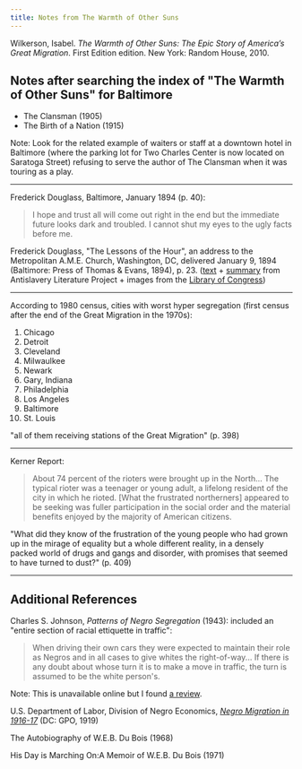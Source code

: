```yaml
---
title: Notes from The Warmth of Other Suns
---
```


  Wilkerson, Isabel. *The Warmth of Other Suns: The Epic Story of America’s Great Migration*. First Edition edition. New York: Random House, 2010.



## Notes after searching the index of "The Warmth of Other Suns" for Baltimore

- The Clansman (1905)
- The Birth of a Nation (1915)

Note: Look for the related example of waiters or staff at a downtown hotel in Baltimore (where the parking lot for Two Charles Center is now located on Saratoga Street) refusing to serve the author of The Clansman when it was touring as a play.

---

Frederick Douglass, Baltimore, January 1894 (p. 40):

> I hope and trust all will come out right in the end but the immediate future looks dark and troubled. I cannot shut my eyes to the ugly facts before me.

Frederick Douglass, "The Lessons of the Hour", an address to the Metropolitan A.M.E. Church, Washington, DC, delivered January 9, 1894 (Baltimore: Press of Thomas & Evans, 1894), p. 23. ([text](http://antislavery.eserver.org/legacies/the-lessons-of-the-hour/the-lessons-of-the-hour-xhtml.html) + [summary](http://antislavery.eserver.org/legacies/the-lessons-of-the-hour) from Antislavery Literature Project + images from the [Library of Congress](https://www.loc.gov/item/mfd.26001/))

---

According to 1980 census, cities with worst hyper segregation (first census after the end of the Great Migration in the 1970s):

1. Chicago
2. Detroit
3. Cleveland
4. Milwaulkee
5. Newark
6. Gary, Indiana
7. Philadelphia
8. Los Angeles
9. Baltimore
10. St. Louis

"all of them receiving stations of the Great Migration" (p. 398)

---

Kerner Report:

> About 74 percent of the rioters were brought up in the North... The typical rioter was a teenager or young adult, a lifelong resident of the city in which he rioted. [What the frustrated northerners] appeared to be seeking was fuller participation in the social order and the material benefits enjoyed by the majority of American citizens.

"What did they know of the frustration of the young people who had grown up in the mirage of equality but a whole different reality, in a densely packed world of drugs and gangs and disorder, with promises that seemed to have turned to dust?" (p. 409)

---

## Additional References

Charles S. Johnson, *Patterns of Negro Segregation* (1943): included an "entire section of racial ettiquette in traffic":

> When driving their own cars they were expected to maintain their role as Negros and in all cases to give whites the right-of-way... If there is any doubt about whose turn it is to make a move in traffic, the turn is assumed to be the white person's.

Note: This is unavailable online but I found [a review](http://www.journals.uchicago.edu/doi/10.1086/634487).

U.S. Department of Labor, Division of Negro Economics, *[Negro Migration in 1916-17](https://fraser.stlouisfed.org/files/docs/publications/dne/dne_migration1916-1917.pdf)* (DC: GPO, 1919)

The Autobiography of W.E.B. Du Bois (1968)

His Day is Marching On:A Memoir of W.E.B. Du Bois (1971)





